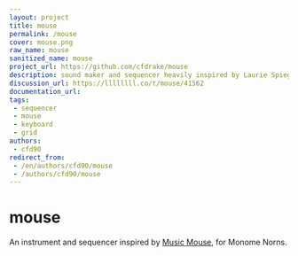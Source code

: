 ```yaml
---
layout: project
title: mouse
permalink: /mouse
cover: mouse.png
raw_name: mouse
sanitized_name: mouse
project_url: https://github.com/cfdrake/mouse
description: sound maker and sequencer heavily inspired by Laurie Spiegel's Music Mouse
discussion_url: https://llllllll.co/t/mouse/41562
documentation_url: 
tags:
 - sequencer
 - mouse
 - keyboard
 - grid
authors:
 - cfd90
redirect_from:
 - /en/authors/cfd90/mouse
 - /authors/cfd90/mouse
---
```

# mouse

An instrument and sequencer inspired by [Music Mouse](https://en.wikipedia.org/wiki/Music_Mouse), for Monome Norns.